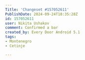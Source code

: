 ```yaml
---
Title: 'Changeset #157052611'
PublishDate: 2024-09-24T18:35:28Z
id: 157052611
user: Nikita Ushakov
comment: Confirmed a bar
created_by: Every Door Android 5.1
tags:
- Montenegro
- Cetinje

---
```

